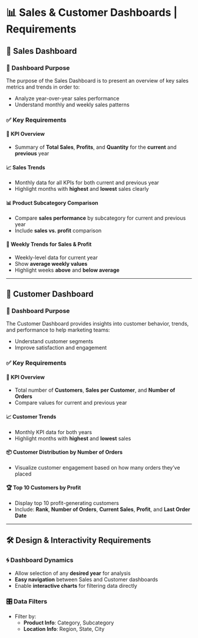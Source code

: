 # 📊 Sales & Customer Dashboards | Requirements

## 🧩 Sales Dashboard

### 🎯 **Dashboard Purpose**
The purpose of the Sales Dashboard is to present an overview of key sales metrics and trends in order to:
- Analyze year-over-year sales performance
- Understand monthly and weekly sales patterns

### ✅ **Key Requirements**

#### 📌 KPI Overview
- Summary of **Total Sales**, **Profits**, and **Quantity** for the **current** and **previous** year

#### 📈 Sales Trends
- Monthly data for all KPIs for both current and previous year  
- Highlight months with **highest** and **lowest** sales clearly

#### 📊 Product Subcategory Comparison
- Compare **sales performance** by subcategory for current and previous year  
- Include **sales vs. profit** comparison

#### 📅 Weekly Trends for Sales & Profit
- Weekly-level data for current year  
- Show **average weekly values**  
- Highlight weeks **above** and **below average**

---

## 👥 Customer Dashboard

### 🎯 **Dashboard Purpose**
The Customer Dashboard provides insights into customer behavior, trends, and performance to help marketing teams:
- Understand customer segments
- Improve satisfaction and engagement

### ✅ **Key Requirements**

#### 📌 KPI Overview
- Total number of **Customers**, **Sales per Customer**, and **Number of Orders**  
- Compare values for current and previous year

#### 📈 Customer Trends
- Monthly KPI data for both years  
- Highlight months with **highest** and **lowest** sales

#### 📦 Customer Distribution by Number of Orders
- Visualize customer engagement based on how many orders they’ve placed

#### 🏆 Top 10 Customers by Profit
- Display top 10 profit-generating customers  
- Include: **Rank**, **Number of Orders**, **Current Sales**, **Profit**, and **Last Order Date**

---

## 🛠️ Design & Interactivity Requirements

### 🌀 Dashboard Dynamics
- Allow selection of any **desired year** for analysis  
- **Easy navigation** between Sales and Customer dashboards  
- Enable **interactive charts** for filtering data directly

### 🎛️ Data Filters
- Filter by:
  - **Product Info**: Category, Subcategory  
  - **Location Info**: Region, State, City
